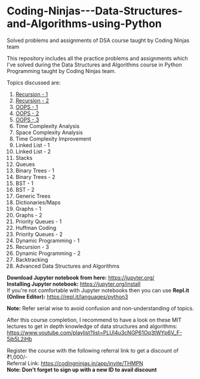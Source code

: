 # Coding-Ninjas---Data-Structures-and-Algorithms-using-Python
Solved problems and assignments of DSA course taught by Coding Ninjas team

This repository includes all the practice problems and assignments which I've solved during the Data Structures and Algorithms course in Python Programming taught by Coding Ninjas team.

Topics discussed are:
1) [Recursion - 1](https://github.com/FazeelUsmani/Coding-Ninjas---Data-Structures-and-Algorithms-in-Python/tree/master/1%20Recursion-1)
2) [Recursion - 2](https://github.com/FazeelUsmani/Coding-Ninjas---Data-Structures-and-Algorithms-in-Python/tree/master/2%20Recursion-2)
3) [OOPS - 1](https://github.com/FazeelUsmani/Coding-Ninjas---Data-Structures-and-Algorithms-in-Python/tree/master/3%20OOPS-1)
4) [OOPS - 2](https://github.com/FazeelUsmani/Coding-Ninjas---Data-Structures-and-Algorithms-in-Python/tree/master/4%20OOPS-2)
5) [OOPS - 3](https://github.com/FazeelUsmani/Coding-Ninjas---Data-Structures-and-Algorithms-in-Python/tree/master/5%20OOPS-3)
6) Time Complexity Analysis
7) Space Complexity Analysis
8) Time Complexity Improvement
9) Linked List - 1
10) Linked List - 2
11) Stacks
12) Queues
13) Binary Trees - 1
14) Binary Trees - 2
15) BST - 1
16) BST - 2
17) Generic Trees
18) Dictionaries/Maps
19) Graphs - 1
20) Graphs - 2
21) Priority Queues - 1
22) Huffman Coding
23) Priority Queues - 2
24) Dynamic Programming - 1
25) Recursion - 3
26) Dynamic Programming - 2 
27) Backtracking
28) Advanced Data Structures and Algorithms



__Download Jupyter notebook from here:__ https://jupyter.org/  
__Installing Jupyter notebook:__ https://jupyter.org/install  
If you're not comfortable with Jupyter notebooks then you can use __Repl.it (Online Editor):__ https://repl.it/languages/python3


__Note:__ Refer serial wise to avoid confusion and non-understanding of topics.

After this course completion, I recommend to have a look on these MIT lectures to get in depth knowledge of data structures and algorithms: https://www.youtube.com/playlist?list=PLUl4u3cNGP61Oq3tWYp6V_F-5jb5L2iHb



Register the course with the following referral link to get a discount of ₹1,000/-   
Referral Link: https://codingninjas.in/app/invite/THMPN  
**Note: Don't forget to sign up with a new ID to avail discount**
